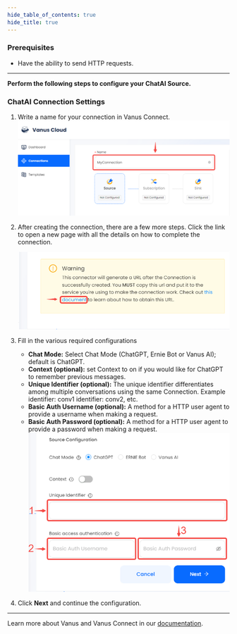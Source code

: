 ```yaml
--- 
hide_table_of_contents: true
hide_title: true
---
```


### Prerequisites

- Have the ability to send HTTP requests.

---

**Perform the following steps to configure your ChatAI Source.**

### ChatAI Connection Settings

1. Write a name for your connection in Vanus Connect.
   ![img.png](images/1.png) 

2. After creating the connection, there are a few more steps. Click the link to open a new page with all the details on how to complete the connection. 

   ![](images/click%20document.png)  

3. Fill in the various required configurations
    - **Chat Mode:** Select Chat Mode (ChatGPT, Ernie Bot or Vanus AI); default is ChatGPT.
    - **Context (optional):** set Context to on if you would like for ChatGPT to remember previous messages.
    - **Unique Identifier (optional):** The unique identifier differentiates among multiple conversations using the same Connection. Example identifier: conv1 identifier: conv2, etc.
    - **Basic Auth Username (optional):** A method for a HTTP user agent to provide a username when making a request.
    - **Basic Auth Password (optional):** A method for a HTTP user agent to provide a password when making a request.  
      ![img.png](images/new-pic-with-vanus-ai.png)

4. Click **Next** and continue the configuration.

---

Learn more about Vanus and Vanus Connect in our [documentation](https://docs.vanus.ai).
